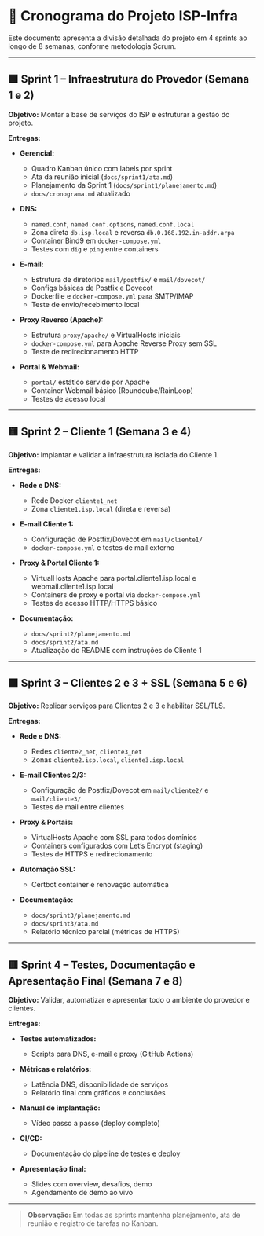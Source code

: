 # 📅 Cronograma do Projeto ISP-Infra

Este documento apresenta a divisão detalhada do projeto em 4 sprints ao longo de 8 semanas, conforme metodologia Scrum.

---

## 🟩 Sprint 1 – Infraestrutura do Provedor (Semana 1 e 2)

**Objetivo:** Montar a base de serviços do ISP e estruturar a gestão do projeto.

**Entregas:**

* **Gerencial:**

  * Quadro Kanban único com labels por sprint
  * Ata da reunião inicial (`docs/sprint1/ata.md`)
  * Planejamento da Sprint 1 (`docs/sprint1/planejamento.md`)
  * `docs/cronograma.md` atualizado
* **DNS:**

  * `named.conf`, `named.conf.options`, `named.conf.local`
  * Zona direta `db.isp.local` e reversa `db.0.168.192.in-addr.arpa`
  * Container Bind9 em `docker-compose.yml`
  * Testes com `dig` e `ping` entre containers
* **E-mail:**

  * Estrutura de diretórios `mail/postfix/` e `mail/dovecot/`
  * Configs básicas de Postfix e Dovecot
  * Dockerfile e `docker-compose.yml` para SMTP/IMAP
  * Teste de envio/recebimento local
* **Proxy Reverso (Apache):**

  * Estrutura `proxy/apache/` e VirtualHosts iniciais
  * `docker-compose.yml` para Apache Reverse Proxy sem SSL
  * Teste de redirecionamento HTTP
* **Portal & Webmail:**

  * `portal/` estático servido por Apache
  * Container Webmail básico (Roundcube/RainLoop)
  * Testes de acesso local

---

## 🟨 Sprint 2 – Cliente 1 (Semana 3 e 4)

**Objetivo:** Implantar e validar a infraestrutura isolada do Cliente 1.

**Entregas:**

* **Rede e DNS:**

  * Rede Docker `cliente1_net`
  * Zona `cliente1.isp.local` (direta e reversa)
* **E-mail Cliente 1:**

  * Configuração de Postfix/Dovecot em `mail/cliente1/`
  * `docker-compose.yml` e testes de mail externo
* **Proxy & Portal Cliente 1:**

  * VirtualHosts Apache para portal.cliente1.isp.local e webmail.cliente1.isp.local
  * Containers de proxy e portal via `docker-compose.yml`
  * Testes de acesso HTTP/HTTPS básico
* **Documentação:**

  * `docs/sprint2/planejamento.md`
  * `docs/sprint2/ata.md`
  * Atualização do README com instruções do Cliente 1

---

## 🟧 Sprint 3 – Clientes 2 e 3 + SSL (Semana 5 e 6)

**Objetivo:** Replicar serviços para Clientes 2 e 3 e habilitar SSL/TLS.

**Entregas:**

* **Rede e DNS:**

  * Redes `cliente2_net`, `cliente3_net`
  * Zonas `cliente2.isp.local`, `cliente3.isp.local`
* **E-mail Clientes 2/3:**

  * Configuração de Postfix/Dovecot em `mail/cliente2/` e `mail/cliente3/`
  * Testes de mail entre clientes
* **Proxy & Portais:**

  * VirtualHosts Apache com SSL para todos domínios
  * Containers configurados com Let’s Encrypt (staging)
  * Testes de HTTPS e redirecionamento
* **Automação SSL:**

  * Certbot container e renovação automática
* **Documentação:**

  * `docs/sprint3/planejamento.md`
  * `docs/sprint3/ata.md`
  * Relatório técnico parcial (métricas de HTTPS)

---

## 🟥 Sprint 4 – Testes, Documentação e Apresentação Final (Semana 7 e 8)

**Objetivo:** Validar, automatizar e apresentar todo o ambiente do provedor e clientes.

**Entregas:**

* **Testes automatizados:**

  * Scripts para DNS, e-mail e proxy (GitHub Actions)
* **Métricas e relatórios:**

  * Latência DNS, disponibilidade de serviços
  * Relatório final com gráficos e conclusões
* **Manual de implantação:**

  * Vídeo passo a passo (deploy completo)
* **CI/CD:**

  * Documentação do pipeline de testes e deploy
* **Apresentação final:**

  * Slides com overview, desafios, demo
  * Agendamento de demo ao vivo

---

> **Observação:** Em todas as sprints mantenha planejamento, ata de reunião e registro de tarefas no Kanban.

